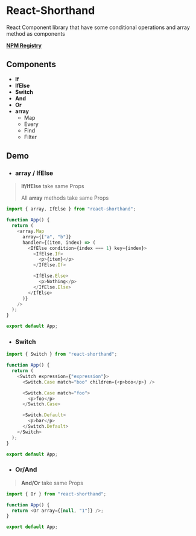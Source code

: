 # React-Shorthand

React Component library that have some conditional operations and array method as components

**[NPM Registry](https://www.npmjs.com/package/react-shorthand)**

## Components

- **If**
- **IfElse**
- **Switch**
- **And**
- **Or**
- **array**
  - Map
  - Every
  - Find
  - Filter

## Demo

- ### **array / IfElse**

> **If/IfElse** take same Props
>
> All **array** methods take same Props

```javascript
import { array, IfElse } from "react-shorthand";

function App() {
  return (
    <array.Map
      array={["a", "b"]}
      handler={(item, index) => (
        <IfElse condition={index === 1} key={index}>
          <IfElse.If>
            <p>{item}</p>
          </IfElse.If>

          <IfElse.Else>
            <p>Nothing</p>
          </IfElse.Else>
        </IfElse>
      )}
    />
  );
}

export default App;
```

- ### **Switch**

```javascript
import { Switch } from "react-shorthand";

function App() {
  return (
    <Switch expression={"expression"}>
      <Switch.Case match="boo" children={<p>boo</p>} />

      <Switch.Case match="foo">
        <p>foo</p>
      </Switch.Case>

      <Switch.Default>
        <p>bar</p>
      </Switch.Default>
    </Switch>
  );
}

export default App;
```

- ### **Or/And**

> **And/Or** take same Props

```javascript
import { Or } from "react-shorthand";

function App() {
  return <Or array={[null, "1"]} />;
}

export default App;
```
